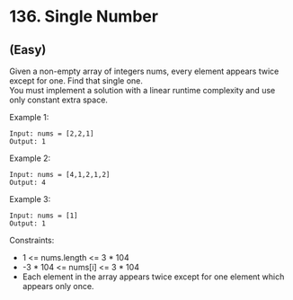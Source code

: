 # 136. Single Number
## (Easy)

Given a non-empty array of integers nums, every element appears twice except for one. Find that single one.
<br>
You must implement a solution with a linear runtime complexity and use only constant extra space.
<br>
 

Example 1:

```
Input: nums = [2,2,1]
Output: 1
```

Example 2:

```
Input: nums = [4,1,2,1,2]
Output: 4
```

Example 3:

```
Input: nums = [1]
Output: 1
```

Constraints:

- 1 <= nums.length <= 3 * 104
- -3 * 104 <= nums[i] <= 3 * 104
- Each element in the array appears twice except for one element which appears only once.